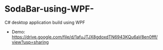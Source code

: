 # SodaBar-using-WPF-
C# desktop application build using WPF
- Demo: https://drive.google.com/file/d/1afuJTJX8gdoxdTN6943KQu6aV8en0fff/view?usp=sharing
